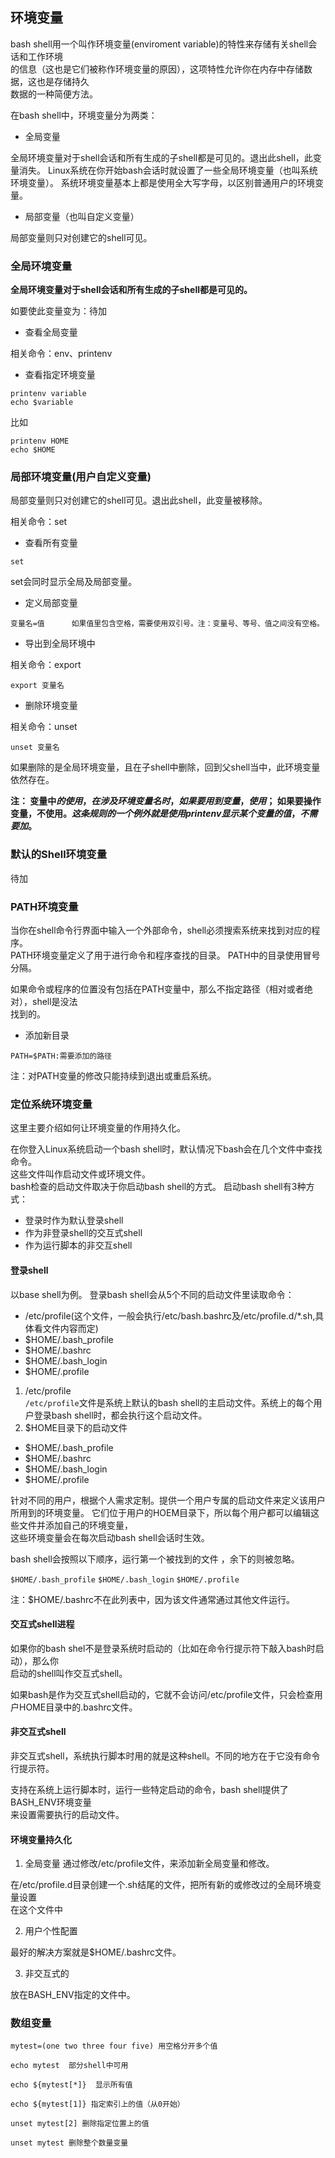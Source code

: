 

## 环境变量

bash shell用一个叫作环境变量(enviroment variable)的特性来存储有关shell会话和工作环境  
的信息（这也是它们被称作环境变量的原因），这项特性允许你在内存中存储数据，这也是存储持久  
数据的一种简便方法。

在bash shell中，环境变量分为两类：

* 全局变量

全局环境变量对于shell会话和所有生成的子shell都是可见的。退出此shell，此变量消失。
Linux系统在你开始bash会话时就设置了一些全局环境变量（也叫系统环境变量）。
系统环境变量基本上都是使用全大写字母，以区别普通用户的环境变量。

* 局部变量（也叫自定义变量）

局部变量则只对创建它的shell可见。



### 全局环境变量

**全局环境变量对于shell会话和所有生成的子shell都是可见的。** 

如要使此变量变为：待加
*  查看全局变量	 

相关命令：env、printenv  

* 查看指定环境变量

````
printenv variable
echo $variable
```` 
比如
````
printenv HOME
echo $HOME
````





### 局部环境变量(用户自定义变量)

局部变量则只对创建它的shell可见。退出此shell，此变量被移除。

相关命令：set 
* 查看所有变量

````
set
````
set会同时显示全局及局部变量。

* 定义局部变量

````
变量名=值      如果值里包含空格，需要使用双引号。注：变量号、等号、值之间没有空格。
````

* 导出到全局环境中
  
相关命令：export

````
export 变量名
````

* 删除环境变量

相关命令：unset

````
unset 变量名
````

如果删除的是全局环境变量，且在子shell中删除，回到父shell当中，此环境变量依然存在。

**注：
变量中$的使用，在涉及环境变量名时，
如果要用到变量，使用$；
如果要操作变量，不使用$。
这条规则的一个例外就是使用printenv显示某个变量的值，不需要加$。**



### 默认的Shell环境变量

待加


### PATH环境变量

当你在shell命令行界面中输入一个外部命令，shell必须搜索系统来找到对应的程序。  
PATH环境变量定义了用于进行命令和程序查找的目录。
PATH中的目录使用冒号分隔。

如果命令或程序的位置没有包括在PATH变量中，那么不指定路径（相对或者绝对），shell是没法  
找到的。


* 添加新目录

````
PATH=$PATH:需要添加的路径
````

注：对PATH变量的修改只能持续到退出或重启系统。



### 定位系统环境变量

这里主要介绍如何让环境变量的作用持久化。


在你登入Linux系统启动一个bash shell时，默认情况下bash会在几个文件中查找命令。  
这些文件叫作启动文件或环境文件。  
bash检查的启动文件取决于你启动bash shell的方式。
启动bash shell有3种方式：

* 登录时作为默认登录shell
* 作为非登录shell的交互式shell
* 作为运行脚本的非交互shell

#### 登录shell
以base shell为例。 登录bash shell会从5个不同的启动文件里读取命令：

* /etc/profile(这个文件，一般会执行/etc/bash.bashrc及/etc/profile.d/*.sh,具体看文件内容而定)
* $HOME/.bash_profile
* $HOME/.bashrc
* $HOME/.bash_login
* $HOME/.profile

1. /etc/profile  
``/etc/profile``文件是系统上默认的bash shell的主启动文件。系统上的每个用户登录bash shell时，都会执行这个启动文件。
2. $HOME目录下的启动文件
 * $HOME/.bash_profile
 * $HOME/.bashrc
 * $HOME/.bash_login
 * $HOME/.profile

针对不同的用户，根据个人需求定制。提供一个用户专属的启动文件来定义该用户所用到的环境变量。
它们位于用户的HOEM目录下，所以每个用户都可以编辑这些文件并添加自己的环境变量，  
这些环境变量会在每次启动bash shell会话时生效。

bash shell会按照以下顺序，运行第一个被找到的文件 ，余下的则被忽略。

``$HOME/.bash_profile``
``$HOME/.bash_login``
``$HOME/.profile``

注：$HOME/.bashrc不在此列表中，因为该文件通常通过其他文件运行。

#### 交互式shell进程
  
如果你的bash shel不是登录系统时启动的（比如在命令行提示符下敲入bash时启动），那么你  
启动的shell叫作交互式shell。

如果bash是作为交互式shell启动的，它就不会访问/etc/profile文件，只会检查用户HOME目录中的.bashrc文件。

#### 非交互式shell

非交互式shell，系统执行脚本时用的就是这种shell。不同的地方在于它没有命令行提示符。

支持在系统上运行脚本时，运行一些特定启动的命令，bash shell提供了BASH_ENV环境变量  
来设置需要执行的启动文件。


#### 环境变量持久化


1. 全局变量
通过修改/etc/profile文件，来添加新全局变量和修改。

在/etc/profile.d目录创建一个.sh结尾的文件，把所有新的或修改过的全局环境变量设置  
在这个文件中

2. 用户个性配置

最好的解决方案就是$HOME/.bashrc文件。

3. 非交互式的

放在BASH_ENV指定的文件中。
 


### 数组变量

````
mytest=(one two three four five) 用空格分开多个值

echo mytest  部分shell中可用

echo ${mytest[*]}  显示所有值

echo ${mytest[1]} 指定索引上的值（从0开始）

unset mytest[2] 删除指定位置上的值

unset mytest 删除整个数量变量
````